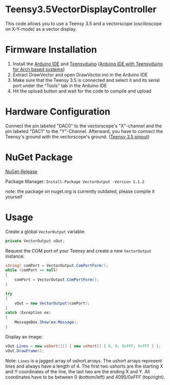 # Teensy3.5VectorDisplayController
This code allows you to use a Teensy 3.5 and a vectorscope (oscilloscope on X-Y-mode) as a vector display.

# Firmware Installation

1. Install the [Arduino IDE](https://www.arduino.cc/en/software) and [Teensyduino](https://www.pjrc.com/teensy/teensyduino.html) ([Arduino IDE with Teensyduino for Arch based systems](https://aur.archlinux.org/packages/teensyduino))
2. Extract DrawVector and open DrawVector.ino in the Arduino IDE
3. Make sure that the Teensy 3.5 is connected and select it and its serial port under the "Tools" tab in the Arduino IDE
4. Hit the upload button and wait for the code to compile and upload

# Hardware Configuration
Connect the pin labeled "DAC0" to the vectorscope's "X"-channel and the pin labeled "DAC1" to the "Y"-Channel. Afterward, you have to connect the Teensy's ground with the vectorscope's ground. ([Teensy 3.5 pinout](https://www.pjrc.com/teensy/card8a_rev3_web.pdf))

# NuGet Package
[NuGet-Release](https://www.nuget.org/packages/VectorOutput/)

Package Manager: ```Install-Package VectorOutput -Version 1.1.2```

note: the package on nuget.org is currently outdated, please compile it yourself

# Usage
Create a global ```VectorOutput``` variable:
```cs
private VectorOutput vOut;
```
Request the COM port of your Teensy and create a new ```VectorOutput``` instance:
```cs
string? comPort = VectorOutput.ComPortForm();
while (comPort == null)
{
    comPort = VectorOutput.ComPortForm();
}

try
{
    vOut = new VectorOutput(comPort);
}
catch (Exception ex)
{
    MessageBox.Show(ex.Message);
}
```
Display an image:
```cs
vOut.Lines = new ushort[][] { new ushort[] { 0, 0, 0xFFF, 0xFFF } };
vOut.DrawFrame();
```
Note: ```Lines``` is a jagged array of ushort arrays. The ushort arrays represent lines and always have a length of 4. The first two ushorts are the starting X and Y coordinates of the line, the last two are the ending X and Y. All coordinates have to be between 0 (bottom/left) and 4095/0xFFF (top/right).
